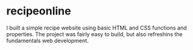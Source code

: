 # recipeonline
I built a simple recipe website using basic HTML and CSS functions and properties. The project was fairly easy to build, but also refreshins the fundamentals web development. 
